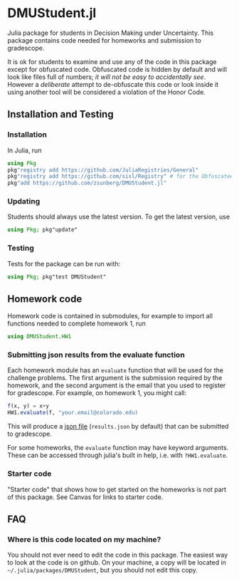 # DMUStudent.jl

Julia package for students in Decision Making under Uncertainty. This package contains code needed for homeworks and submission to gradescope.

It is ok for students to examine and use any of the code in this package except for obfuscated code. Obfuscated code is hidden by default and will look like files full of numbers; *it will not be easy to accidentally see*. However a *deliberate* attempt to de-obfuscate this code or look inside it using another tool will be considered a violation of the Honor Code.

## Installation and Testing

### Installation

In Julia, run

```julia
using Pkg
pkg"registry add https://github.com/JuliaRegistries/General"
pkg"registry add https://github.com/sisl/Registry" # for the Obfuscatee.jl package
pkg"add https://github.com/zsunberg/DMUStudent.jl"
```

### Updating

Students should always use the latest version. To get the latest version, use
```julia
using Pkg; pkg"update"
```

### Testing

Tests for the package can be run with:
```julia
using Pkg; pkg"test DMUStudent"
```

## Homework code

Homework code is contained in submodules, for example to import all functions needed to complete homework 1, run
```julia
using DMUStudent.HW1
```
### Submitting json results from the evaluate function

Each homework module has an `evaluate` function that will be used for the challenge problems. The first argument is the submission required by the homework, and the second argument is the email that you used to register for gradescope. For example, on homework 1, you might call:
```julia
f(x, y) = x+y
HW1.evaluate(f, "your.email@colorado.edu)
```
This will produce a [json file](https://en.wikipedia.org/wiki/JSON) (`results.json` by default) that can be submitted to gradescope.

For some homeworks, the `evaluate` function may have keyword arguments. These can be accessed through julia's built in help, i.e. with `?HW1.evaluate`.

### Starter code

"Starter code" that shows how to get started on the homeworks is not part of this package. See Canvas for links to starter code.

## FAQ

### Where is this code located on my machine?

You should not ever need to edit the code in this package. The easiest way to look at the code is on github. On your machine, a copy will be located in `~/.julia/packages/DMUStudent`, but you should not edit this copy.
